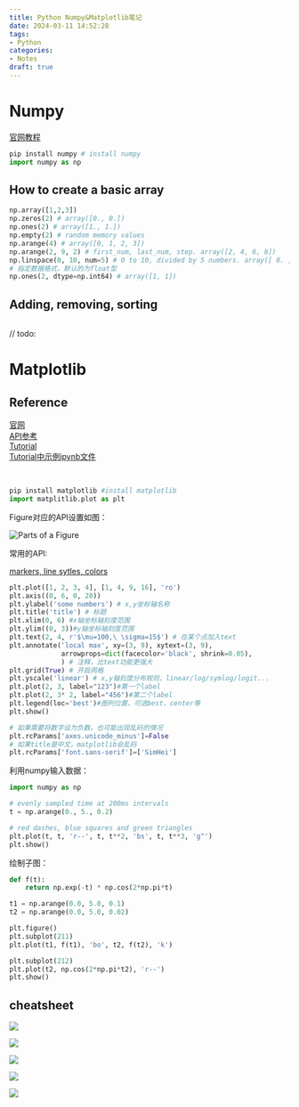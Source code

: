 ```yaml
---
title: Python Numpy&Matplotlib笔记
date: 2024-03-11 14:52:28
tags:
- Python
categories:
- Notes
draft: true
---
```


# Numpy

[官网教程](https://numpy.org/doc/stable/)

```py
pip install numpy # install numpy
import numpy as np
```

## How to create a basic array

```py
np.array([1,2,3])
np.zeros(2) # array([0., 0.])
np.ones(2) # array([1., 1.])
np.empty(2) # random memory values
np.arange(4) # array([0, 1, 2, 3])
np.arange(2, 9, 2) # first_num, last_num, step. array([2, 4, 6, 8])
np.linspace(0, 10, num=5) # 0 to 10, divided by 5 numbers. array([ 0. ,  2.5,  5. ,  7.5, 10. ])
# 指定数据格式，默认的为float型
np.ones(2, dtype=np.int64) # array([1, 1])
```

## Adding, removing, sorting

```py

```

// todo:

# Matplotlib

## Reference

[官网](https://matplotlib.org/stable/)  
[API参考](https://matplotlib.org/3.8.3/api/index.html)  
[Tutorial](https://matplotlib.org/stable/tutorials/pyplot.html#sphx-glr-tutorials-pyplot-py)  
[Tutorial中示例ipynb文件](https://matplotlib.org/stable/_downloads/0e5d53c90d360a55082257e36bfaa2c2/pyplot.ipynb)

</br>

```py
pip install matplotlib #install matplotlib
import matplitlib.plot as plt
```

Figure对应的API设置如图：

![Parts of a Figure](https://matplotlib.org/stable/_images/anatomy.png)

常用的API:

[markers, line sytles, colors](https://matplotlib.org/stable/api/_as_gen/matplotlib.pyplot.plot.html#matplotlib.pyplot.plot)

```py
plt.plot([1, 2, 3, 4], [1, 4, 9, 16], 'ro')
plt.axis((0, 6, 0, 20))
plt.ylabel('some numbers') # x,y坐标轴名称
plt.title('title') # 标题
plt.xlim(0, 6) #x轴坐标轴刻度范围
plt.ylim((0, 3))#y轴坐标轴刻度范围
plt.text(2, 4, r'$\mu=100,\ \sigma=15$') # 在某个点加入text
plt.annotate('local max', xy=(3, 9), xytext=(3, 9),
             arrowprops=dict(facecolor='black', shrink=0.05),
             ) # 注释，比text功能更强大
plt.grid(True) # 开启网格
plt.yscale('linear') # x,y轴刻度分布规则，linear/log/symlog/logit...
plt.plot(2, 3, label="123")#第一个label
plt.plot(2, 3* 2, label="456")#第二个label
plt.legend(loc='best')#图列位置，可选best，center等
plt.show()

# 如果需要将数字设为负数，也可能出现乱码的情况
plt.rcParams['axes.unicode_minus']=False
# 如果title是中文，matplotlib会乱码
plt.rcParams['font.sans-serif']=['SimHei']

```

利用numpy输入数据：

```py
import numpy as np

# evenly sampled time at 200ms intervals
t = np.arange(0., 5., 0.2)

# red dashes, blue squares and green triangles
plt.plot(t, t, 'r--', t, t**2, 'bs', t, t**3, 'g^')
plt.show()
```

绘制子图：

```py
def f(t):
    return np.exp(-t) * np.cos(2*np.pi*t)

t1 = np.arange(0.0, 5.0, 0.1)
t2 = np.arange(0.0, 5.0, 0.02)

plt.figure()
plt.subplot(211)
plt.plot(t1, f(t1), 'bo', t2, f(t2), 'k')

plt.subplot(212)
plt.plot(t2, np.cos(2*np.pi*t2), 'r--')
plt.show()
```

## cheatsheet

![](https://xyc-1316422823.cos.ap-shanghai.myqcloud.com/cheatsheet1.png)

![](https://xyc-1316422823.cos.ap-shanghai.myqcloud.com/cheatsheet2.png)

![](https://xyc-1316422823.cos.ap-shanghai.myqcloud.com/beginer.png)

![](https://xyc-1316422823.cos.ap-shanghai.myqcloud.com/intermediate.png)

![](https://xyc-1316422823.cos.ap-shanghai.myqcloud.com/tips.png)
